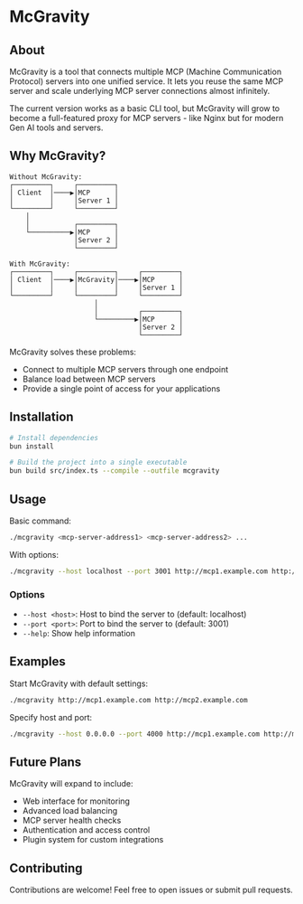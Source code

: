 # McGravity

## About
McGravity is a tool that connects multiple MCP (Machine Communication Protocol) servers into one unified service. It lets you reuse the same MCP server and scale underlying MCP server connections almost infinitely.

The current version works as a basic CLI tool, but McGravity will grow to become a full-featured proxy for MCP servers - like Nginx but for modern Gen AI tools and servers.

## Why McGravity?

```
Without McGravity:
┌─────────┐     ┌─────────┐
│ Client  │────▶│MCP      │
│         │     │Server 1 │
└─────────┘     └─────────┘
    │               
    │           ┌─────────┐
    └──────────▶│MCP      │
                │Server 2 │
                └─────────┘
```

```
With McGravity:
┌─────────┐     ┌─────────┐     ┌─────────┐
│ Client  │────▶│McGravity│────▶│MCP      │
│         │     │         │     │Server 1 │
└─────────┘     └─────────┘     └─────────┘
                     │          
                     │          ┌─────────┐
                     └─────────▶│MCP      │
                                │Server 2 │
                                └─────────┘
```

McGravity solves these problems:
- Connect to multiple MCP servers through one endpoint
- Balance load between MCP servers
- Provide a single point of access for your applications

## Installation

```bash
# Install dependencies
bun install

# Build the project into a single executable
bun build src/index.ts --compile --outfile mcgravity
```

## Usage

Basic command:
```bash
./mcgravity <mcp-server-address1> <mcp-server-address2> ...
```

With options:
```bash
./mcgravity --host localhost --port 3001 http://mcp1.example.com http://mcp2.example.com
```

### Options

- `--host <host>`: Host to bind the server to (default: localhost)
- `--port <port>`: Port to bind the server to (default: 3001)
- `--help`: Show help information

## Examples

Start McGravity with default settings:
```bash
./mcgravity http://mcp1.example.com http://mcp2.example.com
```

Specify host and port:
```bash
./mcgravity --host 0.0.0.0 --port 4000 http://mcp1.example.com http://mcp2.example.com
```

## Future Plans

McGravity will expand to include:
- Web interface for monitoring
- Advanced load balancing
- MCP server health checks
- Authentication and access control
- Plugin system for custom integrations

## Contributing

Contributions are welcome! Feel free to open issues or submit pull requests.
